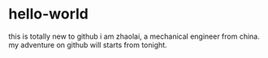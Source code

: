 # hello-world
this is totally new to github
i am zhaolai, a mechanical engineer from china.
my adventure on github will starts from tonight.
